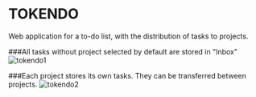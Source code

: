 # TOKENDO
Web application for a to-do list, with the distribution of tasks to projects. 

###All tasks without project selected by default are stored in "Inbox"
![tokendo1](https://user-images.githubusercontent.com/31914936/191540184-ab92adfd-0b3c-4e72-b251-40d688aa0389.png)

###Each project stores its own tasks. They can be transferred between projects.
![tokendo2](https://user-images.githubusercontent.com/31914936/191540443-3ff543b3-b840-427d-8861-92fa31b5e2b8.png)
